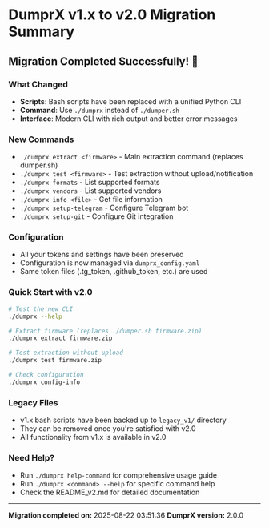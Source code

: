 # DumprX v1.x to v2.0 Migration Summary

## Migration Completed Successfully! 🎉

### What Changed
- **Scripts**: Bash scripts have been replaced with a unified Python CLI
- **Command**: Use `./dumprx` instead of `./dumper.sh`
- **Interface**: Modern CLI with rich output and better error messages

### New Commands
- `./dumprx extract <firmware>` - Main extraction command (replaces dumper.sh)
- `./dumprx test <firmware>` - Test extraction without upload/notification
- `./dumprx formats` - List supported formats
- `./dumprx vendors` - List supported vendors
- `./dumprx info <file>` - Get file information
- `./dumprx setup-telegram` - Configure Telegram bot
- `./dumprx setup-git` - Configure Git integration

### Configuration
- All your tokens and settings have been preserved
- Configuration is now managed via `dumprx_config.yaml`
- Same token files (.tg_token, .github_token, etc.) are used

### Quick Start with v2.0
```bash
# Test the new CLI
./dumprx --help

# Extract firmware (replaces ./dumper.sh firmware.zip)
./dumprx extract firmware.zip

# Test extraction without upload
./dumprx test firmware.zip

# Check configuration
./dumprx config-info
```

### Legacy Files
- v1.x bash scripts have been backed up to `legacy_v1/` directory
- They can be removed once you're satisfied with v2.0
- All functionality from v1.x is available in v2.0

### Need Help?
- Run `./dumprx help-command` for comprehensive usage guide
- Run `./dumprx <command> --help` for specific command help
- Check the README_v2.md for detailed documentation

---
**Migration completed on:** 2025-08-22 03:51:36
**DumprX version:** 2.0.0
